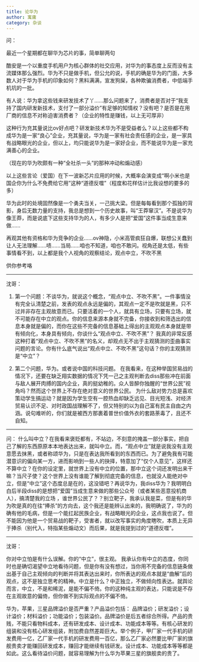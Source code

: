 ```yaml
---
title: 论华为
author: 寓庸
category: 杂谈
---
```

问：

最近一个星期都在聊华为芯片的事，简单聊两句

酷安是一个以重度手机用户为核心群体的社交应用，对华为的事态度上反而没有主流媒体那么强烈。华为不只是做手机，但公允的说，手机的确是华为的门面，大多数人对于华为手机的印象如何？黑料满满，宣发狗屎，各种欺骗消费者，中低端手机坑的一批。

有人说：华为拿这些钱来研发技术了丫……那么问题来了，消费者是否对于“我支持了国内研发新技术，支付了一部分溢价”有足够的知情权？没有吧？是否是在用厂商的信息不对称迫害消费者？（企业的特性是赚钱，以上无可厚非）

这种行为充其量说比ov好点吧？研发新技术华为不是受益者么？以上这些都不构成华为是一家“良心”企业，充其量说，华为是一家有社会责任感的企业，是一家具有战略眼光的企业，但以上，均只能说华为是一家好企业，而不能说华为是一家充满善心的企业。

（现在的华为吹颇有一种“全社杀一头”的那种冲动和煽动感）

以上这些言论（爱国）在下一波新芯片应用的时候，大概率会演变成“啊小米也是国企你为什么不免费给它用”这种“道德反噬”（程度和花样估计比我设想的要多的多）

华为此时的处境固然像是一个勇夫当关，一己挑大梁。但是每每看到那个孤独的背影，身后无数力量的支持，我总是想到一个历史故事，叫“王莽窜汉”。不是说华为像王莽，而是说底下这些支持华为的人，有多少人是把“爱国”这件事当成生意来做……

再观其他有资格和华为竞争的企业……ov神隐，小米高管疯狂自爆，联想公关蠢到让人无法理解……啧……当局……咱也不知道，咱也不敢问。视角还是太低，有些事情看不到，以上都是我个人视角的观察结论，观点中立，不吹不黑

供你参考咯
***
沈哥： 

1. 第一个问题：不谈华为，就说这个概念，“观点中立、不吹不黑”。一件事情没有完全认清楚之前，发表的观点永远是偏的，其观点一定不是吹就是黑，只不过并非存在主观故意而已。只要活着的一个人，就具有立场，只要有立场，就不可能存在中立的观点。你的信息来源本身就不完备，你接收到和筛选出的信息本身就是偏的，而你在这些不完备的信息基础上得出的主观观点本身就是带有倾向化，本身具有倾向，你谈什么“观点中立、不吹不黑”？ 我真的非常反感这种打着“观点中立、不吹不黑”的名义，却观点无不出于主观猜测的歪曲事实问题的言论。你有什么底气说出“观点中立、不吹不黑”这句话？你的主观猜测是“中立”？

2. 第二个问题，华为。或者说中国的科技问题。 在我看来，在这种举国贸易战的情况下，还要在缺乏翔实数据的情况下凭一己之主观判断去diss那些冲在前面与敌人展开肉搏的国内企业，真的挺幼稚的。众人皆醉你独醒的“世界公民”视角吗？然而这个世界上不存在绝对意义的世界公民。 为什么敌对势力总是喜欢策动学生搞运动？就是因为学生空有一腔热血却缺乏远见、目光短浅、对经济贸易认识不足、对时政国战理解不了，但又特别的以为自己富有民主自由之内涵。说句难听的，你们就是被西方那裹着普世价值外衣的套路荼毒了，且还不自知。
***
问：
什么叫中立？在我看来褒贬都有，不站边，不刻意的掩盖一部分事实，把自己了解的东西原原本本地表达出来，就叫中立。而，“观点中立”就是说我没有主观意愿去抹黑，或者称颂华为，只是在表达我所看到的东西而已。为了避免我有可能潜意识的偏向某一方，进而影响到一些人的抉择，特意加了“仅个人意见”，这样还不算中立？在你的设定里，就世界上没有中立的位置，那中立这个词还发明出来干嘛？当尺子使？这个世界上没有谁能了解到彻底完备的信息，也就没人能绝对中立，但是“中立”这个态度总是在的，这没错吧？再说华为，我diss华为？我明明白白后半段diss的是想把“爱国”当成生意来做的那些公众号（或者某些恶意投机商人），搞清楚我的立场 ，谁世界公民了？？别立靶子，我承认我是菜，但是有的华为吹是真的在往“捧杀”的方向去，这个我还是能辨认出来的，我明确说了，华为的确有他的毛病，但是一个能扛起民族企业，有战略眼光的企业，这点我也说了。但不能因为他是一个贸易战的靶子，受害者，就以改写事实的角度瞎吹，本质上无异于捧杀（别代入，特指某些煽动文）而后果，就是我提到过的“道德反噬”。
***
沈哥：

你对中立怕是有什么误解。你的“中立”，很主观。 我承认你有中立的态度，你同时也是确切渴望中立地看待问题，但是你有没有想过，当你用不完备的信息链条做出基于自己主观倾向的判断并将其表达出来时，你所表达的观点本就是“曲解”后的观点，这不是独立思考的精神。中立是什么？中正独立，不做倾向性表达。就舆论而言，中立，不是和稀泥，是能不偏不倚。你的这种纯主观的表达，只能说是不存在主观故意的偏倚，但你做不到实际观点的不偏不倚。

华为，苹果，三星品牌溢价是否严重？产品溢价包括： 品牌溢价；研发溢价；设计溢价；材料溢价；功能溢价；包装溢价。品牌溢价是后五者综合所得。产品的贵贱，不能只看物料成本，还有研发成本、设计成本、功能成本等等。有核心研发的组装和没有核心研发组装，附加费自然差距巨大。举个例子，甲厂家一代手机的研发费用一亿，乙厂家一代手机的研发费用一百亿，那么乙厂家必然要比甲厂家的旗舰贵卖才能赚回研发成本，赚回才能继续有钱研发。设计成本、功能成本等等都是如此。这么看待溢价问题，就容易理解为什么华为苹果三星的旗舰卖的贵了。
